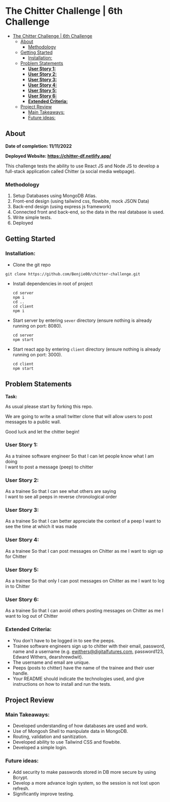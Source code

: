 # The Chitter Challenge | 6th Challenge

- [The Chitter Challenge | 6th Challenge](#the-chitter-challenge--6th-challenge)
  - [About](#about)
    - [Methodology](#methodology)
  - [Getting Started](#getting-started)
    - [Installation:](#installation)
  - [Problem Statements](#problem-statements)
    - [**User Story 1:**](#user-story-1)
    - [**User Story 2:**](#user-story-2)
    - [**User Story 3:**](#user-story-3)
    - [**User Story 4:**](#user-story-4)
    - [**User Story 5:**](#user-story-5)
    - [**User Story 6:**](#user-story-6)
    - [**Extended Criteria:**](#extended-criteria)
  - [Project Review](#project-review)
    - [Main Takeaways:](#main-takeaways)
    - [Future ideas:](#future-ideas)


## About
**Date of completion: 11/11/2022**

**Deployed Website: https://chitter-df.netlify.app/**
 
This challenge tests the ability to use React JS and Node JS to develop a full-stack application called Chitter (a social media webpage). 

### Methodology
1) Setup Databases using MongoDB Atlas.
2) Front-end design (using tailwind css, flowbite, mock JSON Data)
3) Back-end design (using express js framework)
4) Connected front and back-end, so the data in the real database is used. 
5) Write simple tests. 
6) Deployed


## Getting Started

### Installation:

- Clone the git repo
```
git clone https://github.com/Benjie00/chitter-challenge.git
```
- Install dependencies in root of project 
  
  ```
  cd server
  npm i
  cd .. 
  cd client 
  npm i
  ```

- Start server by entering `sever` directory (ensure nothing is already running on port: 8080).
    ```
    cd server
    npm start
    ```
- Start react app by entering `client` directory (ensure nothing is already running on port: 3000).

    ```
    cd client
    npm start
    ```
    

## Problem Statements
**Task:**

As usual please start by forking this repo.

We are going to write a small twitter clone that will allow users to post messages to a public wall.

Good luck and let the chitter begin!


### **User Story 1:**
As a trainee software engineer
So that I can let people know what I am doing  
I want to post a message (peep) to chitter



### **User Story 2:**
As a trainee
So that I can see what others are saying  
I want to see all peeps in reverse chronological order

### **User Story 3:**
As a trainee
So that I can better appreciate the context of a peep
I want to see the time at which it was made

### **User Story 4:**
As a trainee
So that I can post messages on Chitter as me
I want to sign up for Chitter

### **User Story 5:** 
As a trainee
So that only I can post messages on Chitter as me
I want to log in to Chitter

### **User Story 6:** 
As a trainee
So that I can avoid others posting messages on Chitter as me
I want to log out of Chitter

### **Extended Criteria:**
- You don't have to be logged in to see the peeps.
- Trainee software engineers sign up to chitter with their email, password, name and a username (e.g. ewithers@digitalfutures.com, password123, Edward Withers, dearshrewdwit).
- The username and email are unique.
- Peeps (posts to chitter) have the name of the trainee and their user handle.
- Your README should indicate the technologies used, and give instructions on how to install and run the tests.


## Project Review

### Main Takeaways:
- Developed understanding of how databases are used and work.
- Use of Mongosh Shell to manipulate data in MongoDB. 
- Routing, validation and sanitization.
- Developed ability to use Tailwind CSS and flowbite.
- Developed a simple login. 

### Future ideas:
- Add security to make passwords stored in DB more secure by using Bcrypt. 
- Develop a more advance login system, so the session is not lost upon refresh.
- Significantly improve testing.

  




